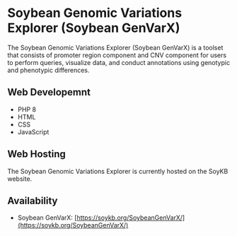 # Soybean Genomic Variations Explorer (Soybean GenVarX)

<!-- badges: start -->
<!-- badges: end -->

The Soybean Genomic Variations Explorer (Soybean GenVarX) is a toolset that consists of promoter region component and CNV component for users to perform queries, visualize data, and conduct annotations using genotypic and phenotypic differences.

## Web Developemnt

- PHP 8
- HTML
- CSS
- JavaScript

## Web Hosting

The Soybean Genomic Variations Explorer is currently hosted on the SoyKB website. 

## Availability

- Soybean GenVarX: [https://soykb.org/SoybeanGenVarX/](https://soykb.org/SoybeanGenVarX/)

